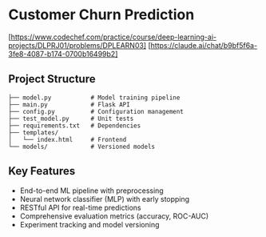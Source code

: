 # Customer Churn Prediction
[https://www.codechef.com/practice/course/deep-learning-ai-projects/DLPRJ01/problems/DPLEARN03] 
[https://claude.ai/chat/b9bf5f6a-3fe8-4087-b174-0700b16499b2]

## Project Structure
```
├── model.py           # Model training pipeline
├── main.py            # Flask API
├── config.py          # Configuration management
├── test_model.py      # Unit tests
├── requirements.txt   # Dependencies
├── templates/
│   └── index.html     # Frontend
└── models/            # Versioned models
```

## Key Features
- End-to-end ML pipeline with preprocessing
- Neural network classifier (MLP) with early stopping
- RESTful API for real-time predictions
- Comprehensive evaluation metrics (accuracy, ROC-AUC)
- Experiment tracking and model versioning
